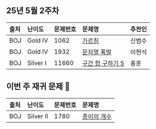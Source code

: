 ## 25년 5월 2주차
|출처|난이도|문제번호|문제명|추천인|
|:---|:---|:---|:---|:---|
|BOJ|Gold IV|1062|[가르침](https://www.acmicpc.net/problem/1062)|신범수|
|BOJ|Gold IV|1932|[문자열 폭발](https://www.acmicpc.net/problem/9935)|이현석|
|BOJ|Silver I|11660|[구간 합 구하기 5](https://www.acmicpc.net/problem/11660)|홍훈|


## 이번 주 재귀 문제 🙈
|출처|난이도|문제번호|문제명|
|:---|:---|:---|:---|
|BOJ|Silver II|1780|[종이의 개수](https://www.acmicpc.net/problem/1780)|